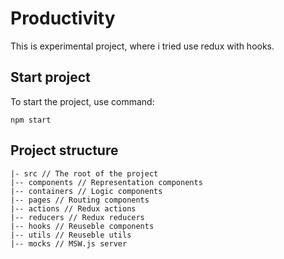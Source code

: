 # Productivity

This is experimental project, where i tried use redux with hooks.

## Start project

To start the project, use command:

`npm start`

## Project structure

```
|- src // The root of the project
|-- components // Representation components
|-- containers // Logic components
|-- pages // Routing components
|-- actions // Redux actions
|-- reducers // Redux reducers
|-- hooks // Reuseble components
|-- utils // Reuseble utils
|-- mocks // MSW.js server
```